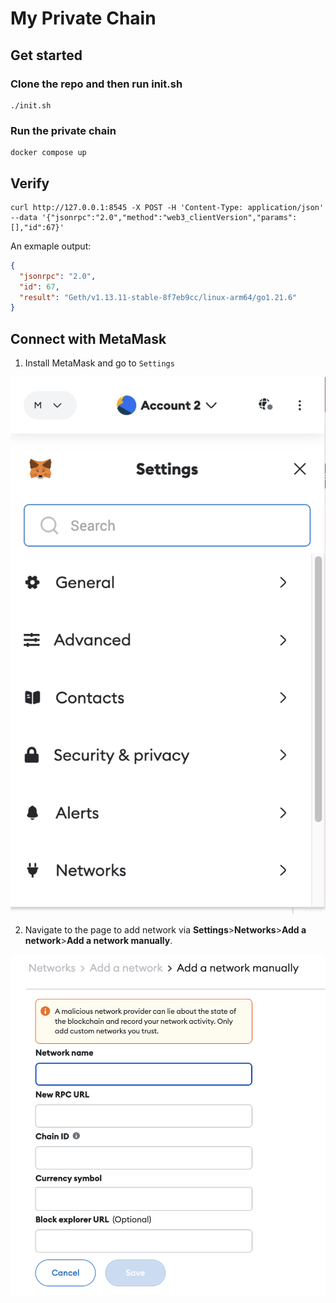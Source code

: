 # My Private Chain

## Get started

### Clone the repo and then run init.sh

```
./init.sh
```

### Run the private chain

```
docker compose up
```

## Verify

```
curl http://127.0.0.1:8545 -X POST -H 'Content-Type: application/json' --data '{"jsonrpc":"2.0","method":"web3_clientVersion","params":[],"id":67}'
```

An exmaple output:

```json
{
  "jsonrpc": "2.0",
  "id": 67,
  "result": "Geth/v1.13.11-stable-8f7eb9cc/linux-arm64/go1.21.6"
}
```

## Connect with MetaMask

1. Install MetaMask and go to `Settings`

![settings](media/metamask-settings.png)

2. Navigate to the page to add network via **Settings**>**Networks**>**Add a network**>**Add a network manually**.

![add network](media/metamask-add-network.png)
